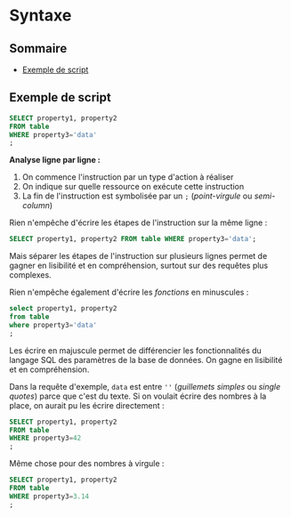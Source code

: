 # Syntaxe

## Sommaire

- [Exemple de script](#exemple-de-script)

## Exemple de script

```sql
SELECT property1, property2
FROM table
WHERE property3='data'
;
```

**Analyse ligne par ligne :**

1. On commence l'instruction par un type d'action à réaliser
2. On indique sur quelle ressource on exécute cette instruction
4. La fin de l'instruction est symbolisée par un `;` (*point-virgule* ou *semi-column*)

Rien n'empêche d'écrire les étapes de l'instruction sur la même ligne :

```sql
SELECT property1, property2 FROM table WHERE property3='data';
```

Mais séparer les étapes de l'instruction sur plusieurs lignes permet de gagner en lisibilité et en compréhension, surtout sur des requêtes plus complexes.

Rien n'empêche également d'écrire les *fonctions* en minuscules :

```sql
select property1, property2
from table
where property3='data'
;
```
Les écrire en majuscule permet de différencier les fonctionnalités du langage SQL des paramètres de la base de données. On gagne en lisibilité et en compréhension.

Dans la requête d'exemple, `data` est entre `''` (*guillemets simples* ou *single quotes*) parce que c'est du texte. Si on voulait écrire des nombres à la place, on aurait pu les écrire directement :

```sql
SELECT property1, property2
FROM table
WHERE property3=42
;
```

Même chose pour des nombres à virgule :

```sql
SELECT property1, property2
FROM table
WHERE property3=3.14
;
```
